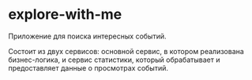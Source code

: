 # explore-with-me

Приложение для поиска интересных событий.

Состоит из двух сервисов: основной сервис, в котором реализована бизнес-логика, и сервис статистики, который обрабатывает и предоставляет данные о просмотрах событий.
